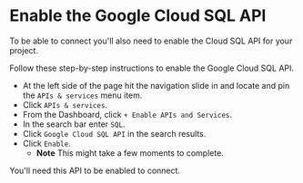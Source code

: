 # Enable the Google Cloud SQL API
To be able to connect you'll also need to enable the Cloud SQL API for your project.

Follow these step-by-step instructions to enable the Google Cloud SQL API.

- At the left side of the page hit the navigation slide in and locate and pin the `APIs & services` menu item.
- Click `APIs & services`.
- From the Dashboard, click `+ Enable APIs and Services`.
- In the search bar enter `SQL`.
- Click `Google Cloud SQL API` in the search results.
- Click `Enable`.
  - **Note** This might take a few moments to complete.

You'll need this API to be enabled to connect.
